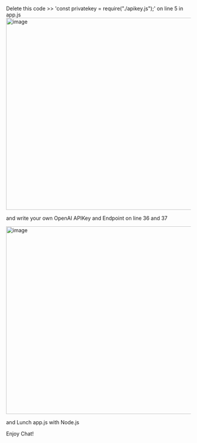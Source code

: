 Delete this code >> 'const privatekey = require("./apikey.js");' on line 5 in app.js
<img width="523" alt="image" src="https://github.com/GyuHyeonWkdWkdMan/Node-OpenAI-Chatbot/assets/64968404/c59a5995-406a-45a2-80a4-4f2b0246b7d9">



and write your own OpenAI APIKey and Endpoint on line 36 and 37

<img width="511" alt="image" src="https://github.com/GyuHyeonWkdWkdMan/Node-OpenAI-Chatbot/assets/64968404/fe6f37d2-6702-4a3a-8dce-ea7e98e08f3c">


and Lunch app.js with Node.js

Enjoy Chat!
